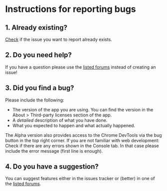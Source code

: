 # Instructions for reporting bugs

## 1. Already existing?

[Check](https://github.com/Elytherion/tdeheroes/issues) if the issue you want to report already exists.

## 2. Do you need help?

If you have a question please use the [listed forums](https://github.com/Elytherion/tdeheroes) instead of creating an issue!

## 3. Did you find a bug?

Please include the following:

- The version of the app you are using. You can find the version in the About > Third-party licenses section of the app.
- A *detailed* description of what you have done.
- What you expected to happen and what actually happened.

The Alpha version also provides access to the Chrome DevTools via the bug button in the top right corner. If you are not familiar with web development: Check if there are any errors shown in the Console tab. In that case please include the error message (first line is enough).

## 4. Do you have a suggestion?

You can suggest features either in the issues tracker or (better) in one of the [listed forums](https://github.com/Elytherion/tdeheroes).
